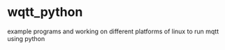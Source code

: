 # wqtt_python
example programs and working on different platforms of linux to run mqtt using python 
